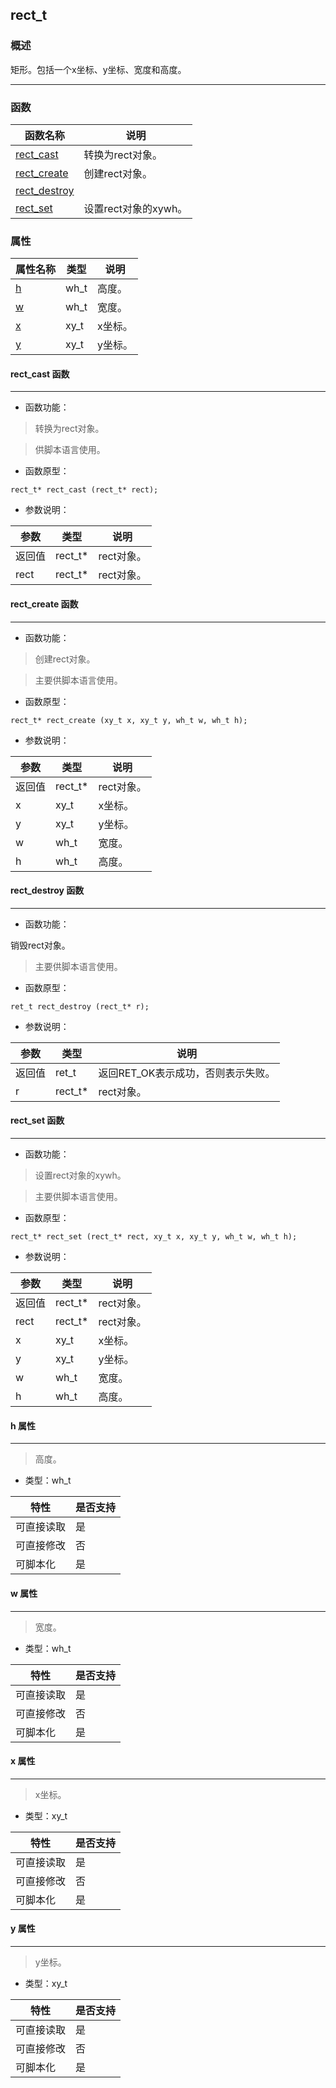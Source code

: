 ## rect\_t
### 概述
 矩形。包括一个x坐标、y坐标、宽度和高度。

----------------------------------
### 函数
<p id="rect_t_methods">

| 函数名称 | 说明 | 
| -------- | ------------ | 
| <a href="#rect_t_rect_cast">rect\_cast</a> | 转换为rect对象。 |
| <a href="#rect_t_rect_create">rect\_create</a> | 创建rect对象。 |
| <a href="#rect_t_rect_destroy">rect\_destroy</a> |  |
| <a href="#rect_t_rect_set">rect\_set</a> | 设置rect对象的xywh。 |
### 属性
<p id="rect_t_properties">

| 属性名称 | 类型 | 说明 | 
| -------- | ----- | ------------ | 
| <a href="#rect_t_h">h</a> | wh\_t | 高度。 |
| <a href="#rect_t_w">w</a> | wh\_t | 宽度。 |
| <a href="#rect_t_x">x</a> | xy\_t | x坐标。 |
| <a href="#rect_t_y">y</a> | xy\_t | y坐标。 |
#### rect\_cast 函数
-----------------------

* 函数功能：

> <p id="rect_t_rect_cast"> 转换为rect对象。

 > 供脚本语言使用。



* 函数原型：

```
rect_t* rect_cast (rect_t* rect);
```

* 参数说明：

| 参数 | 类型 | 说明 |
| -------- | ----- | --------- |
| 返回值 | rect\_t* | rect对象。 |
| rect | rect\_t* | rect对象。 |
#### rect\_create 函数
-----------------------

* 函数功能：

> <p id="rect_t_rect_create"> 创建rect对象。

 > 主要供脚本语言使用。




* 函数原型：

```
rect_t* rect_create (xy_t x, xy_t y, wh_t w, wh_t h);
```

* 参数说明：

| 参数 | 类型 | 说明 |
| -------- | ----- | --------- |
| 返回值 | rect\_t* | rect对象。 |
| x | xy\_t | x坐标。 |
| y | xy\_t | y坐标。 |
| w | wh\_t | 宽度。 |
| h | wh\_t | 高度。 |
#### rect\_destroy 函数
-----------------------

* 函数功能：

> <p id="rect_t_rect_destroy">
 销毁rect对象。
 > 主要供脚本语言使用。




* 函数原型：

```
ret_t rect_destroy (rect_t* r);
```

* 参数说明：

| 参数 | 类型 | 说明 |
| -------- | ----- | --------- |
| 返回值 | ret\_t | 返回RET\_OK表示成功，否则表示失败。 |
| r | rect\_t* | rect对象。 |
#### rect\_set 函数
-----------------------

* 函数功能：

> <p id="rect_t_rect_set"> 设置rect对象的xywh。

 > 主要供脚本语言使用。




* 函数原型：

```
rect_t* rect_set (rect_t* rect, xy_t x, xy_t y, wh_t w, wh_t h);
```

* 参数说明：

| 参数 | 类型 | 说明 |
| -------- | ----- | --------- |
| 返回值 | rect\_t* | rect对象。 |
| rect | rect\_t* | rect对象。 |
| x | xy\_t | x坐标。 |
| y | xy\_t | y坐标。 |
| w | wh\_t | 宽度。 |
| h | wh\_t | 高度。 |
#### h 属性
-----------------------
> <p id="rect_t_h"> 高度。


* 类型：wh\_t

| 特性 | 是否支持 |
| -------- | ----- |
| 可直接读取 | 是 |
| 可直接修改 | 否 |
| 可脚本化   | 是 |
#### w 属性
-----------------------
> <p id="rect_t_w"> 宽度。


* 类型：wh\_t

| 特性 | 是否支持 |
| -------- | ----- |
| 可直接读取 | 是 |
| 可直接修改 | 否 |
| 可脚本化   | 是 |
#### x 属性
-----------------------
> <p id="rect_t_x"> x坐标。


* 类型：xy\_t

| 特性 | 是否支持 |
| -------- | ----- |
| 可直接读取 | 是 |
| 可直接修改 | 否 |
| 可脚本化   | 是 |
#### y 属性
-----------------------
> <p id="rect_t_y"> y坐标。


* 类型：xy\_t

| 特性 | 是否支持 |
| -------- | ----- |
| 可直接读取 | 是 |
| 可直接修改 | 否 |
| 可脚本化   | 是 |
